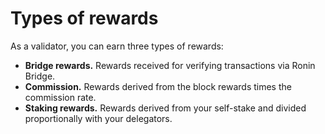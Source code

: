 # Types of rewards

As a validator, you can earn three types of rewards:
* **Bridge rewards.** Rewards received for verifying transactions via Ronin Bridge. 
* **Commission.** Rewards derived from the block rewards times the commission rate.
* **Staking rewards.** Rewards derived from your self-stake and divided proportionally with your delegators.
